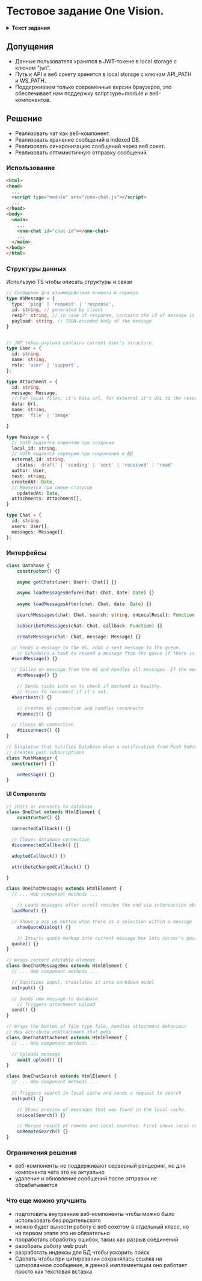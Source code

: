 # Тестовое задание One Vision.

<details class="my-3">
<summary><b>Текст задания</b></summary>

Компания “OneCar” предоставляет услуг по ремонту автомобилей. У них уже есть сайт где	можно зарегистрироваться, записаться на ремонт или обслуживание, отследить статус ремонта и полную смету.

Теперь компания хочет добавить на свой сайт небольшую форму с чатом для общения с	клиентами. В чате нужны следующие возможности:

- Отображать все сообщения из диалога с датой отправки и именами участников (сотрудников компании и клиента)
- Отправлять сообщения в чат
- Прикреплять фотографии и документы к сообщениям
- Отображать и менять статус доставки сообщения
- Отвечать на определенные сообщения при помощи цитирования
- Искать по содержимому сообщений
- Уведомлять пользователя/сотрудника о появлении нового сообщения
- (Дополнительно) Иметь возможность базового форматирования (B, U, I, маркеры, гиперссылки) при отправке сообщения

Необходимо продумать подход к разработке и структуру компонента для чата и предоставить в качестве результата выполнения задания:

- Список необходимых классов для реализации компонента с набором методов и свойств
- Описание механизмов взаимодействия классов, набора вызываемых событий и статусов
- Структуру данных для взаимодействия с сервером при получении и отправки сообщений

Нужен только макет компонента с использованием ES6 классов, без его реализации.
</details>

## Допущения
- Данные пользователя хранятся в JWT-токене в local storage с ключом "jwt".
- Путь к API и веб сокету хранится в local storage с ключом API_PATH и WS_PATH.
- Поддерживаем только современные версии браузеров, это обеспечивает нам поддержку script type=module и веб-компонентов.

## Решение
- Реализовать чат как веб-компонент.
- Реализовать хранение сообщений в indexed DB.
- Реализовать синхронизацию сообщений через веб сокет.
- Реализовать оптимистичную отправку сообщений.

### Использование

```html
<html>
<head>
  ...
  <script type="module" src="/one-chat.js"></script>
  ...
</head>
<body>
  <main>
    ...
    <one-chat id="chat-id"></one-chat>
    ...
  </main>
</body>
</html>
```

### Структуры данных
Использую TS чтобы описать структуры и связи
```ts
// Сообщение для взаимодействия клиента и сервера
type WSMessage = {
  type: 'ping' | 'request' | 'response',
  id: string, // generated by client
  resp?: string, // in case of response, contains the id of message it responds to
  payload: string, // JSON-encoded body of the message
}


// JWT token payload contains current User's structure.
type User = {
  id: string,
  name: string,
  role: 'user' | 'support',
};

type Attachment = {
  id: string,
  message: Message,
  // For local files, it's Data url, for external it's URL to the resource
  data: Url, 
  name: string,
  type: 'file' | 'image'

}

type Message = {
  // UUID выдается клиентом при создании
  local_id: string, 
  // UUID выдается сервером при сохранении в БД
  external_id: string,
	status: 'draft' | 'sending' | 'sent' | 'received' | 'read'
  author: User, 
  text: string,
  createdAt: Date,
  // Меняется при смене статусов 
	updatedAt: Date,
  attachments: Attachment[],
}

type Chat = {
  id: string,
  users: User[],
  messages: Message[],
};
```

### Интерфейсы


```ts
class Database {
	constructor() {}

	async getChats(user: User): Chat[] {}

	async loadMessagesBefore(chat: Chat, date: Date) {}
	
	async loadMessagesAfter(chat: Chat, date: Date) {}

	searchMessages(chat: Chat, search: string, onLocalResult: Function, onRemoteResult: Function) {}

	subscribeToMessages(chat: Chat, callback: Function) {}

	createMessage(chat: Chat, message: Message) {}

  // Sends a message to the WS, adds a sent message to the queue.
	// Schedules a task to resend a message from the queue if there is no response in some time
  #sendMessage() {}

  // Called on message from the WS and handles all messages. If the message is a response, it contains the "requestId".
	#onMessage() {}

	// Sends ticks into ws to check if backend is healthy.
	// Tries to reconnect if it's not.
  #heartbeat() {}

	// Creates WS connection and handles reconnects
	#connect() {}

  // Closes WS connection
	#disconnect() {}
}

// Singleton that notifies Database when a notification from Push Subscription is arrived
// Creates push subscriptions
class PushManager {
  constructor() {}

	onMessage() {}
}
```



#### UI Components
```ts
// Inits or connects to database
class OneChat extends HtmlElement {
	constructor() {}

  connectedCallback() {}

  // Closes database connection
  disconnectedCallback() {}

  adoptedCallback() {}

  attributeChangedCallback() {}

}

class OneChatMessages extends HtmlElement {
  // ... Web component methods ...

	// Loads messages after scroll reaches the end via intersection obderver
  loadMore() {}

  // Shows a pop up button when there is a selection within a message 
	showQuoteDialog() {} 

	// Inserts quote markap into current message box into cursor's position
  quote() {}
}

// Wraps content editable element
class OneChatMessageBox extends HtmlElement {
  // ... Web component methods ...

  // Sanitizes input, translates it into markdown model
  onInput() {}

  // Sends new message to database
	// Triggers attachment upload
  send() {}
}

// Wraps the button of file type file, handles attachment behaviour
// Has attribute onAttachment that gets 
class OneChatAttachment extends HtmlElement {
  // ... Web component methods ...

  // Uploads message 
	await upload() {}
}

class OneChatSearch extends HtmlElement {
  // ... Web component methods ...
 
  // Triggers search in local cache and sends a request to search 
  onInput() {}

	// Shows preview of messages that was found in the local cache.
	onLocalSearch() {}

	// Merges result of remote and local searches. First shows local results, then remote results. 
	onRemoteSearch() {}
}
```

### Ограничения решения
- веб-компоненты не поддерживают серверный рендеринг, но для компонента чата это не актуально
- удаление и обновление сообщений после отправки не обрабатывается

### Что еще можно улучшить
- подготовить внутренние веб-компоненты чтобы можно было использовать без родительского
- можно будет вынести работу с веб сокетом в отдельный класс, но на первом этапе это не обязательно
- проработать обработку ошибок, таких как разрыв соединений
- разобрать работу web push
- разработать индексы для БД чтобы ускорить поиск
- Сделать чтобы при цитировании сохранялась ссылка на цитированное сообщение, в данной имплементации оно работает просто как текстовая вставка
